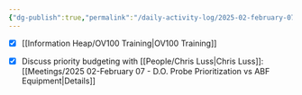 ```yaml
---
{"dg-publish":true,"permalink":"/daily-activity-log/2025-02-february-07/","noteIcon":"","created":"2025-02-07T07:46:40.775-06:00"}
---
```


- [x] [[Information Heap/OV100 Training\|OV100 Training]]
- [x] Discuss priority budgeting with [[People/Chris Luss\|Chris Luss]]: [[Meetings/2025 02-February 07 - D.O. Probe Prioritization vs ABF Equipment\|Details]]


